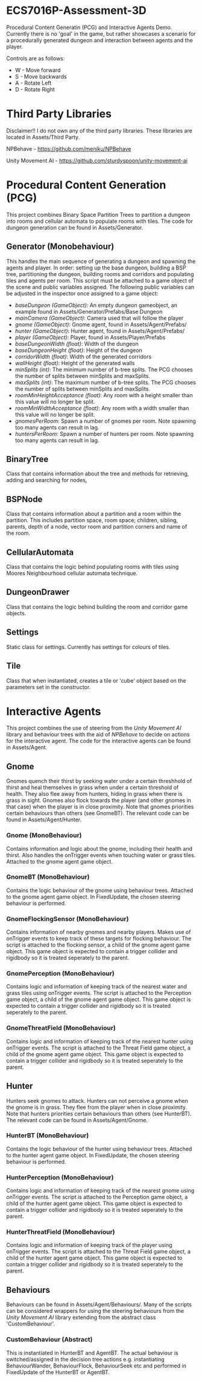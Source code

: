 # ECS7016P-Assessment-3D
 Procedural Content Generatin (PCG) and Interactive Agents Demo. Currently there is no 'goal' in the game, but rather showcases a scenario for a procedurally generated dungeon and interaction between agents and the player.

 Controls are as follows:
 - W - Move forward
 - S - Move backwards
 - A - Rotate Left
 - D - Rotate Right

# Third Party Libraries
Disclaimer!! I do not own any of the third party libraries. These libraries are located in Assets/Third Party.

NPBehave - https://github.com/meniku/NPBehave

Unity Movement AI - https://github.com/sturdyspoon/unity-movement-ai

# Procedural Content Generation (PCG)

This project combines Binary Space Partition Trees to partition a dungeon into rooms and cellular automata to populate rooms with tiles. The code for dungeon generation can be found in Assets/Generator.

## Generator (Monobehaviour)

This handles the main sequence of generating a dungeon and spawning the agents and player. In order: setting up the base dungeon, building a BSP tree, partitioning the dungeon, building rooms and corridors and populating tiles and agents per room. This script must be attached to a game object of the scene and public variables assigned. The following public variables can be adjusted in the inspector once assigned to a game object:

- *baseDungeon (GameObject)*: An empty dungeon gameobject, an example found in Assets/Generator/Prefabs/Base Dungeon
- *mainCamera (GameObject)*: Camera used that will follow the player
- *gnome (GameObject)*: Gnome agent, found in Assets/Agent/Prefabs/
- *hunter (GameObject)*: Hunter agent, found in Assets/Agent/Prefabs/
- *player (GameObject)*: Player, found in Assets/Player/Prefabs
- *baseDungeonWidth (float)*: Width of the dungeon
- *baseDungeonHeight (float)*: Height of the dungeon
- *corridorWidth (float)*: Width of the generated corridors
- *wallHeight (float)*: Height of the generated walls
- *minSplits (int)*: The minimum number of b-tree splits. The PCG chooses the number of splits between minSplits and maxSplits.
- *maxSplits (int)*: The maximum number of b-tree splits. The PCG chooses the number of splits between minSplits and maxSplits.
- *roomMinHeightAcceptance (float)*: Any room with a height smaller than this value will no longer be split.
- *roomMinWidthAcceptance (float)*: Any room with a width smaller than this value will no longer be split.
- *gnomesPerRoom*: Spawn a number of gnomes per room. Note spawning too many agents can result in lag.
- *huntersPerRoom*: Spawn a number of hunters per room. Note spawning too many agents can result in lag.

## BinaryTree
Class that contains information about the tree and methods for retrieving, adding and searching for nodes,

## BSPNode
Class that contains information about a partition and a room within the partition. This includes partition space, room space; children, sibling, parents, depth of a node, vector room and partition corners and name of the room.

## CellularAutomata
Class that contains the logic behind populating rooms with tiles using Moores Neighbourhood cellular automata technique. 

## DungeonDrawer
Class that contains the logic behind building the room and corridor game objects. 

## Settings
Static class for settings. Currently has settings for colours of tiles.

## Tile
Class that when instantiated, creates a tile or 'cube' object based on the parameters set in the constructor. 


# Interactive Agents
This project combines the use of steering from the *Unity Movement AI* library and behaviour trees with the aid of *NPBehave* to decide on actions for the interactive agent. The code for the interactive agents can be found in Assets/Agent.

## Gnome
Gnomes quench their thirst by seeking water under a certain threshhold of thirst and heal themselves in grass when under a certain threshold of health. They also flee away from hunters, hiding in grass when there is grass in sight. Gnomes also flock towards the player (and other gnomes in that case) when the player is in close proximity. Note that gnomes priorities certain behaviours than others (see GnomeBT). The relevant code can be found in Assets/Agent/Hunter.

### Gnome (MonoBehaviour)
Contains information and logic about the gnome, including their health and thirst. Also handles the onTrigger events when touching water or grass tiles. Attached to the gnome agent game object.

### GnomeBT (MonoBehaviour)
Contains the logic behaviour of the gnome using behaviour trees. Attached to the gnome agent game object. In FixedUpdate, the chosen steering behaviour is performed.

### GnomeFlockingSensor (MonoBehaviour)
Contains information of nearby gnomes and nearby players. Makes use of onTrigger events to keep track of these targets for flocking behaviour. The script is attached to the flocking sensor, a child of the gnome agent game object. This game object is expected to contain a trigger collider and rigidbody so it is treated seperately to the parent.

### GnomePerception (MonoBehaviour)
Contains logic and information of keeping track of the nearest water and grass tiles using onTrigger events. The script is attached to the Perception game object, a child of the gnome agent game object. This game object is expected to contain a trigger collider and rigidbody so it is treated seperately to the parent.

### GnomeThreatField (MonoBehaviour)
Contains logic and information of keeping track of the nearest hunter using onTrigger events. The script is attached to the Threat Field game object, a child of the gnome agent game object. This game object is expected to contain a trigger collider and rigidbody so it is treated seperately to the parent.

## Hunter
Hunters seek gnomes to attack. Hunters can not perceive a gnome when the gnome is in grass. They flee from the player when in close proximity. Note that hunters priorities certain behaviours than others (see HunterBT). The relevant code can be found in Assets/Agent/Gnome.

### HunterBT (MonoBehaviour)
Contains the logic behaviour of the hunter using behaviour trees. Attached to the hunter agent game object. In FixedUpdate, the chosen steering behaviour is performed.
 
### HunterPerception (MonoBehaviour)
Contains logic and information of keeping track of the nearest gnome using onTrigger events. The script is attached to the Perception game object, a child of the hunter agent game object. This game object is expected to contain a trigger collider and rigidbody so it is treated seperately to the parent.

### HunterThreatField (MonoBehaviour)
Contains logic and information of keeping track of the player using onTrigger events. The script is attached to the Threat Field game object, a child of the hunter agent game object. This game object is expected to contain a trigger collider and rigidbody so it is treated seperately to the parent.

## Behaviours
Behaviours can be found in Assets/Agent/Behaviours/. Many of the scripts can be considered wrappers for using the steering behaviours from the *Unity Movement AI* library extending from the abstract class 'CustomBehaviour'. 

### CustomBehaviour (Abstract)
This is instantiated in HunterBT and AgentBT. The actual behaviour is switched/assigned in the decision tree actions e.g. instantiating BehaviourWander, BehaviourFlock, BehaviourSeek etc and performed in FixedUpdate of the HunterBT or AgentBT.